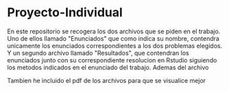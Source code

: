 # Proyecto-Individual

En este repositorio se recogera los dos archivos que se piden en el trabajo. Uno de ellos llamado "Enunciados" que como indica su nombre, contendra unicamente los enunciados correspondientes a los dos problemas elegidos. Y un segundo archivo llamado "Resultados", que contendran los enunciados junto con su correspondiente resolucion en Rstudio siguiendo los metodos indicados en el enunciado del trabajo.
Ademas del archivo 

Tambien he incluido el pdf de los archivos para que se visualice mejor
